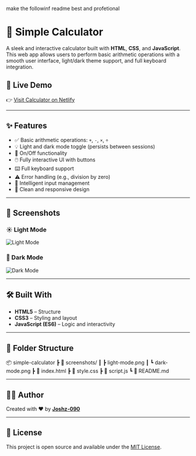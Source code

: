 make the followinf readme best and profetional 




# 🧮 Simple Calculator

A sleek and interactive calculator built with **HTML**, **CSS**, and **JavaScript**. This web app allows users to perform basic arithmetic operations with a smooth user interface, light/dark theme support, and full keyboard integration.

## 🔗 Live Demo
👉 [Visit Calculator on Netlify](https://dapper-pasca-a2d9ce.netlify.app/)

---

## ✨ Features

- ✅ Basic arithmetic operations: `+`, `-`, `×`, `÷`
- 💡 Light and dark mode toggle (persists between sessions)
- 🎯 On/Off functionality
- 🖱️ Fully interactive UI with buttons
- ⌨️ Full keyboard support
- ⚠️ Error handling (e.g., division by zero)
- 🧠 Intelligent input management
- 🎨 Clean and responsive design

---

## 📸 Screenshots

### ☀️ Light Mode
![Light Mode](./screenshots/light-mode.png)

### 🌙 Dark Mode
![Dark Mode](./screenshots/dark-mode.png)

---

## 🛠️ Built With

- **HTML5** – Structure
- **CSS3** – Styling and layout
- **JavaScript (ES6)** – Logic and interactivity

---

## 📁 Folder Structure
📦 simple-calculator
┣ 📂 screenshots/
┃ ┣ light-mode.png
┃ ┗ dark-mode.png
┣ 📄 index.html
┣ 📄 style.css
┣ 📄 script.js
┗ 📄 README.md


---

## 👨‍💻 Author

Created with ❤️ by [**Joshz-090**](https://github.com/Joshz-090)

---

## 📜 License

This project is open source and available under the [MIT License](LICENSE).
